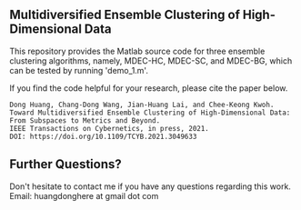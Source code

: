 ## Multidiversified Ensemble Clustering of High-Dimensional Data

This repository provides the Matlab source code for three ensemble clustering algorithms, namely, MDEC-HC, MDEC-SC, and MDEC-BG, which can be tested by running 'demo_1.m'.

If you find the code helpful for your research, please cite the paper below. 

```
Dong Huang, Chang-Dong Wang, Jian-Huang Lai, and Chee-Keong Kwoh.
Toward Multidiversified Ensemble Clustering of High-Dimensional Data: From Subspaces to Metrics and Beyond.
IEEE Transactions on Cybernetics, in press, 2021.
DOI: https://doi.org/10.1109/TCYB.2021.3049633
```

## Further Questions?

Don't hesitate to contact me if you have any questions regarding this work.   
Email: huangdonghere at gmail dot com
